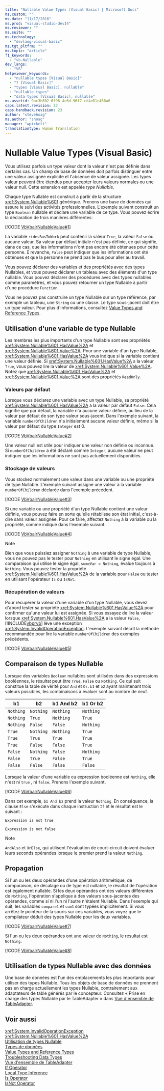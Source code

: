 ```yaml
---
title: "Nullable Value Types (Visual Basic) | Microsoft Docs"
ms.custom: ""
ms.date: "11/17/2016"
ms.prod: "visual-studio-dev14"
ms.reviewer: ""
ms.suite: ""
ms.technology: 
  - "devlang-visual-basic"
ms.tgt_pltfrm: ""
ms.topic: "article"
f1_keywords: 
  - "vb.Nullable"
dev_langs: 
  - "VB"
helpviewer_keywords: 
  - "nullable types [Visual Basic]"
  - "? [Visual Basic]"
  - "types [Visual Basic], nullable"
  - "nullable types"
  - "data types [Visual Basic], nullable"
ms.assetid: 9ac3b602-6f96-4e6d-96f7-cd4e81c468a6
caps.latest.revision: 23
caps.handback.revision: 23
author: "stevehoag"
ms.author: "shoag"
manager: "wpickett"
translationtype: Human Translation
---
```

# Nullable Value Types (Visual Basic)
Vous utilisez parfois un type valeur dont la valeur n'est pas définie dans certains cas.  Un champ de base de données doit parfois distinguer entre une valeur assignée explicite et l'absence de valeur assignée.  Les types valeur peuvent être étendus pour accepter leurs valeurs normales ou une valeur null.  Cette extension est appelée *type Nullable*.  
  
 Chaque type Nullable est construit à partir de la structure <xref:System.Nullable%601> générique.  Prenons une base de données qui assure le suivi des activités professionnelles.  L'exemple suivant construit un type `Boolean` nullable et déclare une variable de ce type.  Vous pouvez écrire la déclaration de trois manières différentes:  
  
 [!CODE [VbVbalrNullableValue#1](../CodeSnippet/VS_Snippets_VBCSharp/VbVbalrNullableValue#1)]  
  
 La variable `ridesBusToWork` peut contenir la valeur `True`, la valeur `False` ou aucune valeur.  Sa valeur par défaut initiale n'est pas définie, ce qui signifie, dans ce cas, que les informations n'ont pas encore été obtenues pour cette personne.  E revanche, `False` peut indiquer que les informations ont été obtenues et que la personne ne prend pas le bus pour aller au travail.  
  
 Vous pouvez déclarer des variables et des propriétés avec des types Nullables, et vous pouvez déclarer un tableau avec des éléments d'un type nullable.  Vous pouvez déclarer des procédures avec des types nullables comme paramètres, et vous pouvez retourner un type Nullable à partir d'une procédure `Function`.  
  
 Vous ne pouvez pas construire un type Nullable sur un type référence, par exemple un tableau, une `String` ou une classe.  Le type sous\-jacent doit être un type valeur.  Pour plus d'informations, consultez [Value Types and Reference Types](../../../../visual-basic/programming-guide/language-features/data-types/value-types-and-reference-types.md).  
  
## Utilisation d'une variable de type Nullable  
 Les membres les plus importants d'un type Nullable sont ses propriétés <xref:System.Nullable%601.HasValue%2A> et <xref:System.Nullable%601.Value%2A>.  Pour une variable d'un type Nullable, <xref:System.Nullable%601.HasValue%2A> vous indique si la variable contient une valeur définie.  Si <xref:System.Nullable%601.HasValue%2A> a la valeur `True`, vous pouvez lire la valeur de <xref:System.Nullable%601.Value%2A>.  Notez que <xref:System.Nullable%601.HasValue%2A> et <xref:System.Nullable%601.Value%2A> sont des propriétés `ReadOnly`.  
  
### Valeurs par défaut  
 Lorsque vous déclarez une variable avec un type Nullable, sa propriété <xref:System.Nullable%601.HasValue%2A> a la valeur par défaut `False`.  Cela signifie que par défaut, la variable n'a aucune valeur définie, au lieu de la valeur par défaut de son type valeur sous\-jacent.  Dans l'exemple suivant, la variable `numberOfChildren` n'a initialement aucune valeur définie, même si la valeur par défaut du type `Integer` est 0.  
  
 [!CODE [VbVbalrNullableValue#2](../CodeSnippet/VS_Snippets_VBCSharp/VbVbalrNullableValue#2)]  
  
 Une valeur null est utile pour indiquer une valeur non définie ou inconnue.  Si `numberOfChildren` a été déclaré comme `Integer`, aucune valeur ne peut indiquer que les informations ne sont pas actuellement disponibles.  
  
### Stockage de valeurs  
 Vous stockez normalement une valeur dans une variable ou une propriété de type Nullable.  L'exemple suivant assigne une valeur à la variable `numberOfChildren` déclarée dans l'exemple précédent.  
  
 [!CODE [VbVbalrNullableValue#3](../CodeSnippet/VS_Snippets_VBCSharp/VbVbalrNullableValue#3)]  
  
 Si une variable ou une propriété d'un type Nullable contient une valeur définie, vous pouvez faire en sorte qu'elle rétablisse son état initial, c'est\-à\-dire sans valeur assignée.  Pour ce faire, affectez `Nothing` à la variable ou la propriété, comme indiqué dans l'exemple suivant.  
  
 [!CODE [VbVbalrNullableValue#4](../CodeSnippet/VS_Snippets_VBCSharp/VbVbalrNullableValue#4)]  
  
> [!NOTE]
>  Bien que vous puissiez assigner `Nothing` à une variable de type Nullable, vous ne pouvez pas le tester pour `Nothing` en utilisant le signe égal.  Une comparaison qui utilise le signe égal, `someVar = Nothing`, évalue toujours à `Nothing`.  Vous pouvez tester la propriété <xref:System.Nullable%601.HasValue%2A> de la variable pour `False` ou tester en utilisant l'opérateur `Is` ou `IsNot`.  
  
### Récupération de valeurs  
 Pour récupérer la valeur d'une variable d'un type Nullable, vous devez d'abord tester sa propriété <xref:System.Nullable%601.HasValue%2A> pour confirmer qu'une valeur lui est assignée.  Si vous essayez de lire la valeur lorsque <xref:System.Nullable%601.HasValue%2A> a la valeur `False`, [!INCLUDE[vbprvb](../../../../csharp/programming-guide/concepts/linq/includes/vbprvb_md.md)] lève une exception <xref:System.InvalidOperationException>.  L'exemple suivant décrit la méthode recommandée pour lire la variable `numberOfChildren` des exemples précédents.  
  
 [!CODE [VbVbalrNullableValue#5](../CodeSnippet/VS_Snippets_VBCSharp/VbVbalrNullableValue#5)]  
  
## Comparaison de types Nullable  
 Lorsque des variables `Boolean` nullables sont utilisées dans des expressions booléennes, le résultat peut être `True`, `False` ou `Nothing`.  Ce qui suit constitue la table de vérité pour `And` et `Or`.  `b1` et `b2` ayant maintenant trois valeurs possibles, les combinaisons à évaluer sont au nombre de neuf.  
  
|b1|b2|b1 And b2|b1 Or b2|  
|--------|--------|---------------|--------------|  
|`Nothing`|`Nothing`|`Nothing`|`Nothing`|  
|`Nothing`|`True`|`Nothing`|`True`|  
|`Nothing`|`False`|`False`|`Nothing`|  
|`True`|`Nothing`|`Nothing`|`True`|  
|`True`|`True`|`True`|`True`|  
|`True`|`False`|`False`|`True`|  
|`False`|`Nothing`|`False`|`Nothing`|  
|`False`|`True`|`False`|`True`|  
|`False`|`False`|`False`|`False`|  
  
 Lorsque la valeur d'une variable ou expression booléenne est `Nothing`, elle n'est ni `true` , ni `false`.  Prenons l'exemple suivant.  
  
 [!CODE [VbVbalrNullableValue#6](../CodeSnippet/VS_Snippets_VBCSharp/VbVbalrNullableValue#6)]  
  
 Dans cet exemple, `b1 And b2` prend la valeur `Nothing`.  En conséquence, la clause `Else` s'exécute dans chaque instruction `If` et le résultat est le suivant :  
  
 `Expression is not true`  
  
 `Expression is not false`  
  
> [!NOTE]
>  `AndAlso` et `OrElse`, qui utilisent l'évaluation de court\-circuit doivent évaluer leurs seconds opérandes lorsque le premier prend la valeur `Nothing`.  
  
## Propagation  
 Si l'un ou les deux opérandes d'une opération arithmétique, de comparaison, de décalage ou de type est nullable, le résultat de l'opération est également nullable.  Si les deux opérandes ont des valeurs différentes de `Nothing`, l'opération s'applique à des valeurs sous\-jacentes des opérandes, comme si ni l'un ni l'autre n'étaient Nullable.  Dans l'exemple qui suit, les variables `compare1` et `sum1` sont typées implicitement.  Si vous arrêtez le pointeur de la souris sur ces variables, vous voyez que le compilateur déduit des types Nullable pour les deux variables.  
  
 [!CODE [VbVbalrNullableValue#7](../CodeSnippet/VS_Snippets_VBCSharp/VbVbalrNullableValue#7)]  
  
 Si l'un ou les deux opérandes ont une valeur de `Nothing`, le résultat est `Nothing`.  
  
 [!CODE [VbVbalrNullableValue#8](../CodeSnippet/VS_Snippets_VBCSharp/VbVbalrNullableValue#8)]  
  
## Utilisation de types Nullable avec des données  
 Une base de données est l'un des emplacements les plus importants pour utiliser des types Nullable.  Tous les objets de base de données ne prennent pas en charge actuellement les types Nullable, contrairement aux adaptateurs de table générés par le concepteur.  Consultez « Prise en charge des types Nullable par le TableAdapter » dans [Vue d'ensemble de TableAdapter](/visual-studio/data-tools/tableadapter-overview).  
  
## Voir aussi  
 <xref:System.InvalidOperationException>   
 <xref:System.Nullable%601.HasValue%2A>   
 [Utilisation de types Nullable](../../../../csharp/programming-guide/nullable-types/using-nullable-types.md)   
 [Types de données](../../../../visual-basic/programming-guide/language-features/data-types/index.md)   
 [Value Types and Reference Types](../../../../visual-basic/programming-guide/language-features/data-types/value-types-and-reference-types.md)   
 [Troubleshooting Data Types](../../../../visual-basic/programming-guide/language-features/data-types/troubleshooting-data-types.md)   
 [Vue d'ensemble de TableAdapter](/visual-studio/data-tools/tableadapter-overview)   
 [If Operator](../../../../visual-basic/language-reference/operators/if-operator.md)   
 [Local Type Inference](../../../../visual-basic/programming-guide/language-features/variables/local-type-inference.md)   
 [Is Operator](../../../../visual-basic/language-reference/operators/is-operator.md)   
 [IsNot Operator](../../../../visual-basic/language-reference/operators/isnot-operator.md)